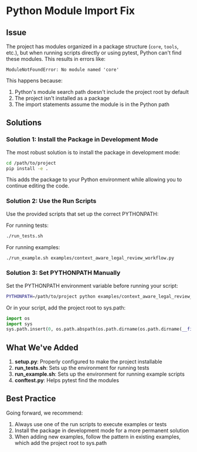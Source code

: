 # Python Module Import Fix

## Issue

The project has modules organized in a package structure (`core`, `tools`, etc.), but when running scripts directly or using pytest, Python can't find these modules. This results in errors like:

```
ModuleNotFoundError: No module named 'core'
```

This happens because:
1. Python's module search path doesn't include the project root by default
2. The project isn't installed as a package
3. The import statements assume the module is in the Python path

## Solutions

### Solution 1: Install the Package in Development Mode

The most robust solution is to install the package in development mode:

```bash
cd /path/to/project
pip install -e .
```

This adds the package to your Python environment while allowing you to continue editing the code.

### Solution 2: Use the Run Scripts

Use the provided scripts that set up the correct PYTHONPATH:

For running tests:
```bash
./run_tests.sh
```

For running examples:
```bash
./run_example.sh examples/context_aware_legal_review_workflow.py
```

### Solution 3: Set PYTHONPATH Manually

Set the PYTHONPATH environment variable before running your script:

```bash
PYTHONPATH=/path/to/project python examples/context_aware_legal_review_workflow.py
```

Or in your script, add the project root to sys.path:

```python
import os
import sys
sys.path.insert(0, os.path.abspath(os.path.dirname(os.path.dirname(__file__))))
```

## What We've Added

1. **setup.py**: Properly configured to make the project installable
2. **run_tests.sh**: Sets up the environment for running tests
3. **run_example.sh**: Sets up the environment for running example scripts
4. **conftest.py**: Helps pytest find the modules

## Best Practice

Going forward, we recommend:

1. Always use one of the run scripts to execute examples or tests
2. Install the package in development mode for a more permanent solution
3. When adding new examples, follow the pattern in existing examples, which add the project root to sys.path 